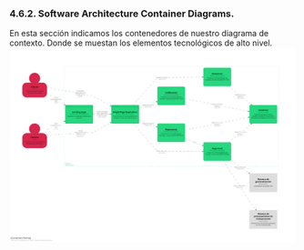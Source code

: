 ### 4.6.2. Software Architecture Container Diagrams.

En esta sección indicamos los contenedores de nuestro diagrama de contexto. Donde se muestan los elementos tecnológicos de alto nivel.
![imagen](Img/Chapter-IV/structurizr-85868-Container-001.png)